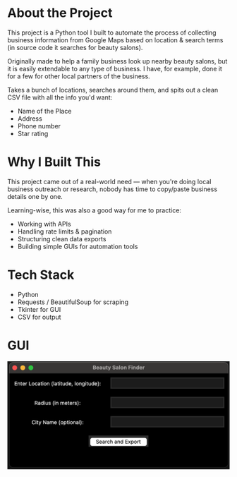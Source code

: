 # About the Project
This project is a Python tool I built to automate the process of collecting business information from Google Maps based on location & search terms (in source code it searches for beauty salons).

Originally made to help a family business look up nearby beauty salons, but it is easily extendable to any type of business. I have, for example, done it for a few for other local partners of the business.

Takes a bunch of locations, searches around them, and spits out a clean CSV file with all the info you'd want:

- Name of the Place
- Address
- Phone number
- Star rating

# Why I Built This
This project came out of a real-world need — when you're doing local business outreach or research, nobody has time to copy/paste business details one by one.

Learning-wise, this was also a good way for me to practice:

- Working with APIs
- Handling rate limits & pagination
- Structuring clean data exports
- Building simple GUIs for automation tools

# Tech Stack

- Python
- Requests / BeautifulSoup for scraping
- Tkinter for GUI
- CSV for output

# GUI
![GUI](https://github.com/eduardogimenis/mapsAPI/blob/main/images/mapsAPI_GUI.png)
